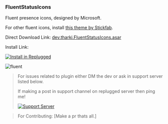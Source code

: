 ### FluentStatusIcons

Fluent presence icons, designed by Microsoft.

For other fluent icons, install [this theme by Stickfab](https://github.com/zuzumi-f/pc-fluenticons).

Direct Download Link: [dev.tharki.FluentStatusIcons.asar](https://github.com/Tharki-God/FluentStatusIcons/releases/latest/download/dev.tharki.FluentStatusIcons.asar)

Install Link:


[![Install in Replugged](https://img.shields.io/badge/-Install%20in%20Replugged-blue?style=for-the-badge&logo=none)](https://replugged.dev/install?identifier=dev.tharki.FluentStatusIcons)

![fluent](https://i.imgur.com/8I17Thq.png)

> For issues related to plugin either DM the dev or ask in support server listed below.
>
>If making a post in support channel on replugged server then ping me!
>
> [![Support Server](https://discordapp.com/api/guilds/919649417005506600/widget.png?style=banner3)](https://discord.gg/SgKSKyh9gY)

> For Contributing: [Make a pr thats all.]
